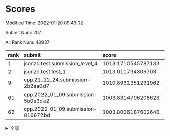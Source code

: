 # Scores

Modified Time: 2022-01-20 09:49:02

Submit Num: 207

All Rank Num: 48937

| rank |               submit               |       score        |       sigma        | pk_num |
| :--- | :--------------------------------- | :----------------- | :----------------- | :----- |
| 1    | jsonzb.test.submission_level_4     | 1013.1710545787133 | 0.8207603190609569 | 943    |
| 2    | jsonzb.test.test_1                 | 1013.011794306703  | 0.8218993874833432 | 941    |
| 9    | cpp.21_12_24.submission-2b2ea0d7   | 1010.8961351231962 | 0.8056030556203648 | 946    |
| 61   | cpp.2022_01_09.submission-5b0e3de2 | 1003.8314706208623 | 0.7094229597865824 | 952    |
| 62   | cpp.2022_01_09.submission-816672bd | 1003.8006187602646 | 0.7099738810728599 | 942    |


<details>
<summary>全部</summary>

| rank |                 submit                 |       score        |       sigma        | pk_num |
| :--- | :------------------------------------- | :----------------- | :----------------- | :----- |
| 1    | jsonzb.test.submission_level_4         | 1013.1710545787133 | 0.8207603190609569 | 943    |
| 2    | jsonzb.test.test_1                     | 1013.011794306703  | 0.8218993874833432 | 941    |
| 3    | gobigger.level_3.submission_level_3_37 | 1012.0874303796451 | 0.8098969957063226 | 946    |
| 4    | gobigger.level_3.submission_level_3_41 | 1011.4273332909115 | 0.7621052959774435 | 945    |
| 5    | gobigger.level_3.submission_level_3_38 | 1011.2873104160913 | 0.7666991075888213 | 944    |
| 6    | gobigger.level_3.submission_level_3_35 | 1010.9998886827805 | 0.7654652338086346 | 943    |
| 7    | gobigger.level_3.submission_level_3_24 | 1010.9535231635767 | 0.7899403937183346 | 945    |
| 8    | gobigger.level_3.submission_level_3_33 | 1010.8963881572054 | 0.7827164919504962 | 947    |
| 9    | cpp.21_12_24.submission-2b2ea0d7       | 1010.8961351231962 | 0.8056030556203648 | 946    |
| 10   | gobigger.level_3.submission_level_3_36 | 1010.8811155075093 | 0.8288487229079586 | 947    |
| 11   | gobigger.level_3.submission_level_3_28 | 1010.8101214566602 | 0.7628762431859234 | 944    |
| 12   | gobigger.level_3.submission_level_3_10 | 1010.7480149821141 | 0.7559551901592648 | 949    |
| 13   | gobigger.level_3.submission_level_3_47 | 1010.721601300064  | 0.7712499229126406 | 942    |
| 14   | gobigger.level_3.submission_level_3_4  | 1010.7185979169845 | 0.7721634798839097 | 949    |
| 15   | gobigger.level_3.submission_level_3_1  | 1010.582341949511  | 0.7727301246752245 | 949    |
| 16   | gobigger.level_3.submission_level_3_8  | 1010.4617824142692 | 0.7760492006524051 | 948    |
| 17   | gobigger.level_3.submission_level_3_42 | 1010.356684939428  | 0.762101758711431  | 945    |
| 18   | gobigger.level_3.submission_level_3_21 | 1010.3254144111302 | 0.7777712151120814 | 947    |
| 19   | gobigger.level_3.submission_level_3_17 | 1010.2989693276971 | 0.7552002538234827 | 945    |
| 20   | gobigger.level_3.submission_level_3_19 | 1010.2950508769177 | 0.755702659626184  | 938    |
| 21   | gobigger.level_3.submission_level_3_20 | 1010.2600901357763 | 0.7442217388806686 | 945    |
| 22   | gobigger.level_3.submission_level_3_29 | 1010.1528222057404 | 0.7747273151099007 | 947    |
| 23   | gobigger.level_3.submission_level_3_16 | 1010.0968651114347 | 0.7593083491200692 | 946    |
| 24   | gobigger.level_3.submission_level_3_49 | 1010.0615640186337 | 0.7436143691208955 | 945    |
| 25   | gobigger.level_3.submission_level_3_3  | 1009.9449174001517 | 0.7525643583654152 | 946    |
| 26   | gobigger.level_3.submission_level_3_0  | 1009.834867248521  | 0.7552892729394832 | 950    |
| 27   | gobigger.level_3.submission_level_3_18 | 1009.8230807246027 | 0.764511599776193  | 945    |
| 28   | gobigger.level_3.submission_level_3_15 | 1009.7397796628868 | 0.7509978299497854 | 945    |
| 29   | gobigger.level_3.submission_level_3_45 | 1009.5839985014624 | 0.7678963019856735 | 948    |
| 30   | gobigger.level_3.submission_level_3_34 | 1009.479644262164  | 0.7559084343029762 | 953    |
| 31   | gobigger.level_3.submission_level_3_26 | 1009.4595448374856 | 0.7665608434379402 | 946    |
| 32   | gobigger.level_3.submission_level_3_30 | 1009.4367380800168 | 0.7503258055598346 | 947    |
| 33   | gobigger.level_3.submission_level_3_11 | 1009.4313046669162 | 0.7406651876660597 | 944    |
| 34   | gobigger.level_3.submission_level_3_22 | 1009.4294013264266 | 0.7553333773292925 | 950    |
| 35   | gobigger.level_3.submission_level_3_13 | 1009.4247548257057 | 0.7544464687986486 | 942    |
| 36   | gobigger.level_3.submission_level_3_43 | 1009.4013587644979 | 0.7583190228417908 | 952    |
| 37   | gobigger.level_3.submission_level_3_12 | 1009.3769663237813 | 0.7619410738879353 | 949    |
| 38   | gobigger.level_3.submission_level_3_48 | 1009.2751258857172 | 0.755121066603004  | 946    |
| 39   | gobigger.level_3.submission_level_3_23 | 1009.2681340391334 | 0.7386884922171165 | 950    |
| 40   | gobigger.level_3.submission_level_3_39 | 1009.254183712117  | 0.736462335013738  | 945    |
| 41   | gobigger.level_3.submission_level_3_40 | 1009.2013646966997 | 0.7539293785440757 | 947    |
| 42   | gobigger.level_3.submission_level_3_46 | 1009.1821563803159 | 0.7516779754768804 | 949    |
| 43   | gobigger.level_3.submission_level_3_25 | 1009.1572332498887 | 0.7620780393120984 | 943    |
| 44   | gobigger.level_3.submission_level_3_2  | 1009.0082329926328 | 0.7560656832764575 | 946    |
| 45   | gobigger.level_3.submission_level_3_44 | 1008.9851925179355 | 0.7366862827777793 | 944    |
| 46   | gobigger.level_3.submission_level_3_14 | 1008.9808568562463 | 0.7485953255650913 | 948    |
| 47   | gobigger.level_3.submission_level_3_9  | 1008.8875468494196 | 0.7563060959423243 | 942    |
| 48   | gobigger.level_3.submission_level_3_31 | 1008.863449692572  | 0.7360526988827466 | 947    |
| 49   | gobigger.level_3.submission_level_3_5  | 1008.8005839635692 | 0.7448289817719227 | 944    |
| 50   | gobigger.level_3.submission_level_3_32 | 1008.6425196837432 | 0.7551022943480036 | 949    |
| 51   | gobigger.level_3.submission_level_3_27 | 1008.5688936571239 | 0.7348286980433613 | 942    |
| 52   | gobigger.level_3.submission_level_3_7  | 1008.5286006845533 | 0.7437555082009363 | 946    |
| 53   | gobigger.level_3.submission_level_3_6  | 1008.0624512379019 | 0.7449763334411154 | 943    |
| 54   | gobigger.level_1.submission_level_1_10 | 1004.9047064504537 | 0.7153577267806782 | 945    |
| 55   | gobigger.level_1.submission_level_1_23 | 1004.5833649272845 | 0.7113856986161198 | 949    |
| 56   | gobigger.level_1.submission_level_1_40 | 1003.9931770814292 | 0.7228682209002665 | 946    |
| 57   | gobigger.level_1.submission_level_1_46 | 1003.9391900354989 | 0.7214223098613178 | 946    |
| 58   | gobigger.level_1.submission_level_1_35 | 1003.9214644883787 | 0.7218162465684034 | 946    |
| 59   | gobigger.level_1.submission_level_1_19 | 1003.871166213447  | 0.7183947278667431 | 937    |
| 60   | gobigger.level_1.submission_level_1_21 | 1003.8542416042108 | 0.7156776842724902 | 948    |
| 61   | cpp.2022_01_09.submission-5b0e3de2     | 1003.8314706208623 | 0.7094229597865824 | 952    |
| 62   | cpp.2022_01_09.submission-816672bd     | 1003.8006187602646 | 0.7099738810728599 | 942    |
| 63   | gobigger.level_1.submission_level_1_28 | 1003.7896683250736 | 0.7301001265256796 | 947    |
| 64   | gobigger.level_1.submission_level_1_20 | 1003.7636994507832 | 0.7087749342386401 | 945    |
| 65   | gobigger.level_1.submission_level_1_33 | 1003.7380851625887 | 0.7144335998609245 | 947    |
| 66   | gobigger.level_1.submission_level_1_41 | 1003.7147170472056 | 0.7117219579799205 | 946    |
| 67   | gobigger.level_1.submission_level_1_43 | 1003.6794273139551 | 0.7199359716349123 | 945    |
| 68   | gobigger.level_1.submission_level_1_25 | 1003.6315788878247 | 0.7117811101939737 | 947    |
| 69   | gobigger.level_1.submission_level_1_29 | 1003.60074643009   | 0.7196186589402256 | 946    |
| 70   | gobigger.level_1.submission_level_1_2  | 1003.5938712205188 | 0.7149652811917517 | 948    |
| 71   | gobigger.level_1.submission_level_1_24 | 1003.5625000974317 | 0.7074281002717612 | 946    |
| 72   | gobigger.level_1.submission_level_1_37 | 1003.442088224003  | 0.7274110118996481 | 944    |
| 73   | gobigger.level_1.submission_level_1_30 | 1003.4143007930678 | 0.7054130495504224 | 947    |
| 74   | gobigger.level_1.submission_level_1_39 | 1003.4053173274367 | 0.7047613683348275 | 942    |
| 75   | gobigger.level_1.submission_level_1_0  | 1003.3686382589779 | 0.7172096787068424 | 941    |
| 76   | gobigger.level_1.submission_level_1_4  | 1003.3612069128824 | 0.7101571995417822 | 948    |
| 77   | gobigger.level_1.submission_level_1_11 | 1003.2692521181162 | 0.7232874436354678 | 947    |
| 78   | gobigger.level_1.submission_level_1_38 | 1003.2117815484199 | 0.721698650332351  | 949    |
| 79   | gobigger.level_1.submission_level_1_45 | 1003.2000380870215 | 0.7060333014233288 | 946    |
| 80   | gobigger.level_1.submission_level_1_1  | 1003.1551240541439 | 0.7102216994793787 | 951    |
| 81   | gobigger.level_1.submission_level_1_27 | 1003.1149265123644 | 0.7055054892128552 | 947    |
| 82   | gobigger.level_1.submission_level_1_18 | 1003.0398597470461 | 0.7064736382390834 | 941    |
| 83   | gobigger.level_1.submission_level_1_34 | 1002.9526887620401 | 0.7144096130909986 | 949    |
| 84   | gobigger.level_1.submission_level_1_5  | 1002.9019240154421 | 0.7110775657681041 | 945    |
| 85   | gobigger.level_1.submission_level_1_16 | 1002.9017158903364 | 0.7225316210397369 | 947    |
| 86   | gobigger.level_1.submission_level_1_8  | 1002.8994959764183 | 0.7153226311311636 | 946    |
| 87   | gobigger.level_1.submission_level_1_42 | 1002.8756897935743 | 0.7210357813982599 | 950    |
| 88   | gobigger.level_1.submission_level_1_49 | 1002.869180992321  | 0.7195665030795018 | 941    |
| 89   | gobigger.level_1.submission_level_1_47 | 1002.8199630729473 | 0.7177065061822205 | 945    |
| 90   | gobigger.level_1.submission_level_1_9  | 1002.7827910715745 | 0.7039025776963027 | 941    |
| 91   | gobigger.level_1.submission_level_1_17 | 1002.7481343990643 | 0.7083498704065526 | 948    |
| 92   | gobigger.level_1.submission_level_1_3  | 1002.7447039131969 | 0.7026438647415464 | 945    |
| 93   | gobigger.level_1.submission_level_1_15 | 1002.743956274268  | 0.7087627824500031 | 945    |
| 94   | gobigger.level_1.submission_level_1_36 | 1002.7095729393848 | 0.713639620138299  | 948    |
| 95   | gobigger.level_1.submission_level_1_14 | 1002.7072786557453 | 0.7161486536279914 | 943    |
| 96   | gobigger.level_1.submission_level_1_31 | 1002.4960616446893 | 0.7011374660842562 | 949    |
| 97   | gobigger.level_1.submission_level_1_44 | 1002.3022347869116 | 0.7202614727572815 | 944    |
| 98   | gobigger.level_1.submission_level_1_7  | 1002.2342192166756 | 0.719446636057325  | 949    |
| 99   | gobigger.level_1.submission_level_1_6  | 1002.1548966406535 | 0.7181381988222075 | 945    |
| 100  | gobigger.level_1.submission_level_1_32 | 1002.1229380062013 | 0.7065385298612814 | 947    |
| 101  | gobigger.level_1.submission_level_1_26 | 1002.0363499070718 | 0.7105660110020268 | 942    |
| 102  | gobigger.level_1.submission_level_1_22 | 1001.9748653731161 | 0.706720414512919  | 945    |
| 103  | gobigger.level_1.submission_level_1_13 | 1001.7845619278147 | 0.707003289113129  | 940    |
| 104  | gobigger.level_1.submission_level_1_12 | 1001.7125668878912 | 0.7161501024442314 | 951    |
| 105  | gobigger.level_1.submission_level_1_48 | 1001.6191661041242 | 0.7144643730602661 | 946    |
| 106  | gobigger.random.submission_random_9    | 997.9599028445695  | 0.7076327102541708 | 942    |
| 107  | gobigger.random.submission_random_15   | 997.6846468971935  | 0.7065397297594055 | 944    |
| 108  | gobigger.random.submission_random_3    | 997.2152297519682  | 0.7133455627314933 | 950    |
| 109  | gobigger.random.submission_random_45   | 997.0159473843684  | 0.7093459567486678 | 944    |
| 110  | gobigger.random.submission_random_40   | 996.9413563975758  | 0.70598252103323   | 948    |
| 111  | gobigger.random.submission_random_28   | 996.8700583255759  | 0.7029282454038281 | 948    |
| 112  | gobigger.random.submission_random_6    | 996.7025860177552  | 0.7209351836900109 | 944    |
| 113  | gobigger.random.submission_random_20   | 996.6297818727926  | 0.7069450527759736 | 947    |
| 114  | gobigger.random.submission_random_49   | 996.5840479596976  | 0.7034608271163952 | 949    |
| 115  | gobigger.random.submission_random_26   | 996.5124151717882  | 0.6971158416835609 | 945    |
| 116  | gobigger.random.submission_random_4    | 996.4837289066792  | 0.7167551425425548 | 946    |
| 117  | gobigger.random.submission_random_36   | 996.4598780517264  | 0.7176576603027198 | 947    |
| 118  | gobigger.random.submission_random_35   | 996.4413668385629  | 0.7077289261973911 | 943    |
| 119  | gobigger.random.submission_random_18   | 996.4135108734325  | 0.7089825811798077 | 944    |
| 120  | gobigger.random.submission_random_1    | 996.3536752333229  | 0.6965763439552332 | 948    |
| 121  | gobigger.random.submission_random_34   | 996.3154636403054  | 0.704605647624992  | 944    |
| 122  | gobigger.random.submission_random_46   | 996.2948430919834  | 0.7153266333410817 | 941    |
| 123  | gobigger.random.submission_random_10   | 996.2941497295728  | 0.7073733374761675 | 948    |
| 124  | gobigger.random.submission_random_47   | 996.2697794081718  | 0.7029937173435372 | 949    |
| 125  | gobigger.random.submission_random_32   | 996.1928452490636  | 0.7041281167389114 | 948    |
| 126  | gobigger.random.submission_random_13   | 996.1422413654071  | 0.7304918830575116 | 951    |
| 127  | gobigger.random.submission_random_48   | 996.1118039369853  | 0.6987481230041404 | 945    |
| 128  | gobigger.random.submission_random_16   | 996.1047216101396  | 0.7110284395192524 | 949    |
| 129  | gobigger.random.submission_random_24   | 996.0939146130964  | 0.7112456194899155 | 944    |
| 130  | gobigger.random.submission_random_2    | 996.0800287560751  | 0.7130998693643105 | 945    |
| 131  | gobigger.random.submission_random_30   | 996.030050214122   | 0.7102769829475198 | 946    |
| 132  | gobigger.random.submission_random_39   | 996.0160923749461  | 0.7030056045474609 | 946    |
| 133  | gobigger.random.submission_random_14   | 995.9123415963475  | 0.7114177636306842 | 943    |
| 134  | gobigger.random.submission_random_22   | 995.9008491115222  | 0.7097941077683599 | 948    |
| 135  | gobigger.random.submission_random_23   | 995.8938262357216  | 0.6935567942403693 | 948    |
| 136  | gobigger.random.submission_random_37   | 995.8732803389136  | 0.7023098993107257 | 948    |
| 137  | gobigger.random.submission_random_11   | 995.8385236581908  | 0.719221745174443  | 945    |
| 138  | gobigger.random.submission_random_0    | 995.8203363496758  | 0.7118538547954033 | 939    |
| 139  | gobigger.random.submission_random_31   | 995.6778825908946  | 0.7188716088205542 | 947    |
| 140  | gobigger.random.submission_random_25   | 995.6473561766499  | 0.7101776874048903 | 947    |
| 141  | gobigger.random.submission_random_44   | 995.6129796675874  | 0.7091250983463321 | 942    |
| 142  | gobigger.random.submission_random_19   | 995.5647601094162  | 0.7155580367496012 | 943    |
| 143  | gobigger.random.submission_random_12   | 995.5476334210753  | 0.7182251174967814 | 946    |
| 144  | gobigger.random.submission_random_42   | 995.5322195371106  | 0.7078930960939251 | 941    |
| 145  | gobigger.random.submission_random_7    | 995.4948868152305  | 0.7180551356588825 | 944    |
| 146  | gobigger.random.submission_random_27   | 995.4833099483845  | 0.7075891756394318 | 939    |
| 147  | gobigger.random.submission_random_29   | 995.4704855941728  | 0.7070139973752484 | 942    |
| 148  | gobigger.random.submission_random_5    | 995.4180594586616  | 0.7093737085842928 | 943    |
| 149  | gobigger.random.submission_random_38   | 995.3902326841466  | 0.7052741533832593 | 947    |
| 150  | gobigger.random.submission_random_17   | 995.3564721174101  | 0.7038835006935321 | 948    |
| 151  | gobigger.random.submission_random_41   | 995.2444621471752  | 0.7228108427802756 | 943    |
| 152  | gobigger.random.submission_random_33   | 994.7867397193787  | 0.7180266404308402 | 939    |
| 153  | gobigger.level_2.submission_level_2_20 | 994.6644623032668  | 0.7302471042432352 | 942    |
| 154  | gobigger.random.submission_random_43   | 994.6104258059036  | 0.7205098460936391 | 943    |
| 155  | gobigger.random.submission_random_21   | 994.3959212557639  | 0.6998041267061464 | 949    |
| 156  | gobigger.level_2.submission_level_2_41 | 994.1225164046728  | 0.7240535129179411 | 944    |
| 157  | gobigger.level_2.submission_level_2_22 | 993.8827464871331  | 0.7331960838229021 | 947    |
| 158  | gobigger.random.submission_random_8    | 993.8316506362404  | 0.7498744123491166 | 950    |
| 159  | gobigger.level_2.submission_level_2_10 | 993.3948840706574  | 0.7370492712006567 | 942    |
| 160  | gobigger.level_2.submission_level_2_45 | 993.3144588381522  | 0.7319565046078935 | 949    |
| 161  | gobigger.level_2.submission_level_2_33 | 993.1946937667562  | 0.760387515501811  | 946    |
| 162  | gobigger.level_2.submission_level_2_4  | 993.1574715546864  | 0.735005488240251  | 945    |
| 163  | gobigger.level_2.submission_level_2_0  | 993.0329875795546  | 0.7535859552501677 | 944    |
| 164  | gobigger.level_2.submission_level_2_8  | 993.0293285362454  | 0.752889254245068  | 948    |
| 165  | gobigger.level_2.submission_level_2_17 | 992.931994126974   | 0.732364169361098  | 941    |
| 166  | gobigger.level_2.submission_level_2_14 | 992.7104595511744  | 0.7500145443778847 | 946    |
| 167  | gobigger.level_2.submission_level_2_28 | 992.7008716584679  | 0.7317013760854469 | 946    |
| 168  | gobigger.level_2.submission_level_2_32 | 992.6587056493763  | 0.7433645260107726 | 944    |
| 169  | gobigger.level_2.submission_level_2_40 | 992.6303974848978  | 0.7477744661124296 | 950    |
| 170  | gobigger.level_2.submission_level_2_3  | 992.5998845819803  | 0.7503914183519299 | 947    |
| 171  | gobigger.level_2.submission_level_2_13 | 992.5307462841142  | 0.7535172149957322 | 947    |
| 172  | gobigger.level_2.submission_level_2_42 | 992.4815353952602  | 0.7683782367962066 | 946    |
| 173  | gobigger.level_2.submission_level_2_47 | 992.453307923061   | 0.7330525613525645 | 940    |
| 174  | gobigger.level_2.submission_level_2_29 | 992.4110134322179  | 0.7586724514332881 | 942    |
| 175  | gobigger.level_2.submission_level_2_34 | 992.3522566876371  | 0.7393266361944639 | 949    |
| 176  | gobigger.level_2.submission_level_2_23 | 992.3444589889912  | 0.7338041589702297 | 950    |
| 177  | gobigger.level_2.submission_level_2_46 | 992.3279076175801  | 0.747180391601574  | 946    |
| 178  | gobigger.level_2.submission_level_2_30 | 992.2683999618372  | 0.7305849735258252 | 951    |
| 179  | gobigger.level_2.submission_level_2_16 | 992.2266301645577  | 0.7396770372643583 | 950    |
| 180  | gobigger.level_2.submission_level_2_44 | 992.209369228333   | 0.7362020653133242 | 942    |
| 181  | gobigger.level_2.submission_level_2_11 | 992.1910341368202  | 0.75786968510704   | 946    |
| 182  | gobigger.level_2.submission_level_2_35 | 992.1905106473054  | 0.7190724257765464 | 949    |
| 183  | gobigger.level_2.submission_level_2_31 | 992.1558093191568  | 0.7320816113446562 | 949    |
| 184  | gobigger.level_2.submission_level_2_36 | 992.1024517940454  | 0.7401502503010676 | 945    |
| 185  | gobigger.level_2.submission_level_2_24 | 992.0569106927135  | 0.7358670495291533 | 944    |
| 186  | gobigger.level_2.submission_level_2_5  | 991.9774617917346  | 0.7508161356545775 | 950    |
| 187  | gobigger.level_2.submission_level_2_43 | 991.8886799132435  | 0.7585595705489826 | 948    |
| 188  | gobigger.level_2.submission_level_2_1  | 991.8580956825823  | 0.7320596418063899 | 949    |
| 189  | gobigger.level_2.submission_level_2_27 | 991.8405725218923  | 0.7550427053783741 | 944    |
| 190  | gobigger.level_2.submission_level_2_25 | 991.8186129379249  | 0.7545633278929814 | 942    |
| 191  | gobigger.level_2.submission_level_2_26 | 991.8002896410966  | 0.7397379826069769 | 946    |
| 192  | gobigger.level_2.submission_level_2_39 | 991.730949609618   | 0.74530836167983   | 948    |
| 193  | gobigger.level_2.submission_level_2_37 | 991.3491115120531  | 0.7442029111262383 | 944    |
| 194  | gobigger.level_2.submission_level_2_7  | 991.326567904341   | 0.7653254061436464 | 940    |
| 195  | gobigger.level_2.submission_level_2_15 | 991.3217613770964  | 0.756705545275767  | 946    |
| 196  | gobigger.level_2.submission_level_2_2  | 991.2263154882829  | 0.7624062545811627 | 945    |
| 197  | gobigger.level_2.submission_level_2_21 | 991.2048991686195  | 0.7485897071059862 | 946    |
| 198  | gobigger.level_2.submission_level_2_9  | 991.1882841458532  | 0.7731165980157482 | 944    |
| 199  | gobigger.level_2.submission_level_2_49 | 991.1528364375803  | 0.7402388831296048 | 941    |
| 200  | gobigger.level_2.submission_level_2_18 | 990.933361420404   | 0.7550559638880135 | 946    |
| 201  | gobigger.level_2.submission_level_2_19 | 990.8923460408989  | 0.7577797698632743 | 951    |
| 202  | gobigger.level_2.submission_level_2_12 | 990.730345480142   | 0.774400079405462  | 943    |
| 203  | gobigger.level_2.submission_level_2_6  | 990.3784307007875  | 0.7560698644344173 | 945    |
| 204  | gobigger.level_2.submission_level_2_38 | 990.1497407629479  | 0.7819926711781542 | 946    |
| 205  | gobigger.level_2.submission_level_2_48 | 990.0493901649025  | 0.7842046856814715 | 949    |
| 206  | gobigger.none.submission_none_1        | 976.7978318623881  | 1.44646886868655   | 939    |
| 207  | gobigger.none.submission_none_0        | 975.4305154029361  | 1.553156155694168  | 937    |

</details>